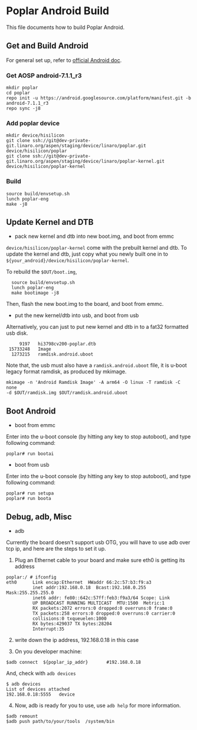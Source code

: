 # Poplar Android Build

This file documents how to build Poplar Android.

## Get and Build Android

For general set up, refer to [official Android doc](https://source.android.com/source/initializing).

### Get AOSP android-7.1.1_r3
```
mkdir poplar
cd poplar
repo init -u https://android.googlesource.com/platform/manifest.git -b android-7.1.1_r3
repo sync -j8
```

### Add poplar device

```
mkdir device/hisilicon
git clone ssh://git@dev-private-git.linaro.org/aspen/staging/device/linaro/poplar.git   device/hisilicon/poplar
git clone ssh://git@dev-private-git.linaro.org/aspen/staging/device/linaro/poplar-kernel.git device/hisilicon/poplar-kernel
```

### Build
```
source build/envsetup.sh
lunch poplar-eng
make -j8
```

## Update Kernel and DTB

- pack new kernel and dtb into new boot.img, and boot from emmc

`device/hisilicon/poplar-kernel` come with the prebuilt kernel and dtb. To update the kernel and dtb, just copy what you newly built one in to `${your_android}/device/hisilicon/poplar-kernel`.

To rebuild the `$OUT/boot.img`,
```
  source build/envsetup.sh
  lunch poplar-eng
  make bootimage -j8
```

Then, flash the new boot.img to the board, and boot from emmc.

- put the new kernel/dtb into usb, and boot from usb

Alternatively, you can just to put new kernel and dtb in to a fat32 formatted usb disk.

```
     9197   hi3798cv200-poplar.dtb
 15733248   Image
  1273215   ramdisk.android.uboot
```

Note that, the usb must also have a `ramdisk.android.uboot` file, it is u-boot legacy format ramdisk, as produced by mkimage.

```
mkimage -n 'Android Ramdisk Image' -A arm64 -O linux -T ramdisk -C none
-d $OUT/ramdisk.img $OUT/ramdisk.android.uboot
```

## Boot Android

- boot from emmc

Enter into the u-boot console (by hitting any key to stop autoboot), and type following command:

```
poplar# run bootai
```

- boot from usb

Enter into the u-boot console (by hitting any key to stop autoboot), and type following command:

```
poplar# run setupa
poplar# run boota
```

## Debug, adb, Misc

- adb

Currently the board doesn't support usb OTG, you will have to use adb over tcp ip, and here are the steps to set it up.

1. Plug an Ethernet cable to your board and make sure eth0 is getting its address  

```
poplar:/ # ifconfig 
eth0      Link encap:Ethernet  HWaddr 66:2c:57:b3:f9:a3
          inet addr:192.168.0.18  Bcast:192.168.0.255  Mask:255.255.255.0 
          inet6 addr: fe80::642c:57ff:feb3:f9a3/64 Scope: Link
          UP BROADCAST RUNNING MULTICAST  MTU:1500  Metric:1
          RX packets:2072 errors:0 dropped:0 overruns:0 frame:0 
          TX packets:258 errors:0 dropped:0 overruns:0 carrier:0 
          collisions:0 txqueuelen:1000 
          RX bytes:429037 TX bytes:28204 
          Interrupt:35 
```

2. write down the ip address, 192.168.0.18 in this case

3. On you developer machine:

```
$adb connect  ${poplar_ip_addr}       #192.168.0.18
```

And, check with `adb devices`

```
$ adb devices
List of devices attached
192.168.0.18:5555   device
```

4. Now, adb is ready for you to use, use `adb help` for more information.

```
$adb remount
$adb push path/to/your/tools  /system/bin
```
